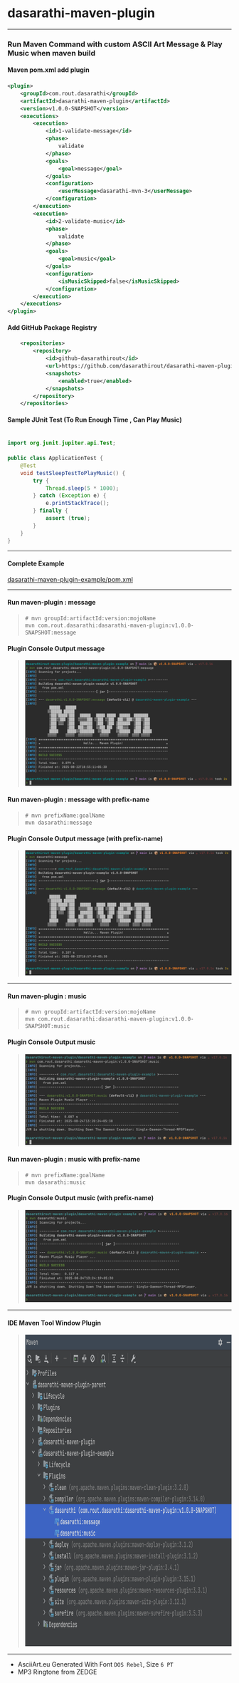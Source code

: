 # dasarathi-maven-plugin

---

### Run Maven Command with custom ASCII Art Message & Play Music when maven build

#### Maven pom.xml add plugin

```xml
<plugin>
    <groupId>com.rout.dasarathi</groupId>
    <artifactId>dasarathi-maven-plugin</artifactId>
    <version>v1.0.0-SNAPSHOT</version>
    <executions>
        <execution>
            <id>1-validate-message</id>
            <phase>
                validate
            </phase>
            <goals>
                <goal>message</goal>
            </goals>
            <configuration>
                <userMessage>dasarathi-mvn-3</userMessage>
            </configuration>
        </execution>
        <execution>
            <id>2-validate-music</id>
            <phase>
                validate
            </phase>
            <goals>
                <goal>music</goal>
            </goals>
            <configuration>
                <isMusicSkipped>false</isMusicSkipped>
            </configuration>
        </execution>
    </executions>
</plugin>
```

#### Add GitHub Package Registry
```xml
    <repositories>
        <repository>
            <id>github-dasarathirout</id>
            <url>https://github.com/dasarathirout/dasarathi-maven-plugin</url>
            <snapshots>
                <enabled>true</enabled>
            </snapshots>
        </repository>
    </repositories>
```

#### Sample JUnit Test (To Run Enough Time , Can Play Music)

```java

import org.junit.jupiter.api.Test;

public class ApplicationTest {
    @Test
    void testSleepTestToPlayMusic() {
        try {
            Thread.sleep(5 * 1000);
        } catch (Exception e) {
            e.printStackTrace();
        } finally {
            assert (true);
        }
    }
}
```
---
#### Complete Example
[dasarathi-maven-plugin-example/pom.xml](dasarathi-maven-plugin-example/pom.xml)
___

#### Run maven-plugin : message

> ``` 
> # mvn groupId:artifactId:version:mojoName
> mvn com.rout.dasarathi:dasarathi-maven-plugin:v1.0.0-SNAPSHOT:message
> ```

#### Plugin Console Output message

>
> <img src="./docs/img/image-cli-output-message.png" alt="Plugin Run Console Output Message">

#### Run maven-plugin : message with prefix-name

> ``` 
> # mvn prefixName:goalName
> mvn dasarathi:message
> ```

#### Plugin Console Output message (with prefix-name)

>
> <img src="./docs/img/image-cli-output-message-prefix.png" alt="Plugin Run Console Output Message Prefix">

---

#### Run maven-plugin : music

> ``` 
> # mvn groupId:artifactId:version:mojoName
> mvn com.rout.dasarathi:dasarathi-maven-plugin:v1.0.0-SNAPSHOT:music
> ```

#### Plugin Console Output music

>
> <img src="./docs/img/image-cli-output-music.png" alt="Plugin Run Console Output Music">

#### Run maven-plugin : music with prefix-name

> ``` 
> # mvn prefixName:goalName
> mvn dasarathi:music
> ```

#### Plugin Console Output music (with prefix-name)

>
> <img src="./docs/img/image-cli-output-music-prefix.png" alt="Plugin Run Console Output Music Prefix">


---

#### IDE Maven Tool Window Plugin

>
> <img src="./docs/img/image-ide-maven-tool-window-plugin.png" alt="IDE Maven Tool Window Plugin" width="900" height="700">

***

- AsciiArt.eu Generated With Font `DOS Rebel`, Size `6 PT`
- MP3 Ringtone from ZEDGE